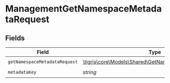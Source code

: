 # ManagementGetNamespaceMetadataRequest


## Fields

| Field                                                                                                        | Type                                                                                                         | Required                                                                                                     | Description                                                                                                  |
| ------------------------------------------------------------------------------------------------------------ | ------------------------------------------------------------------------------------------------------------ | ------------------------------------------------------------------------------------------------------------ | ------------------------------------------------------------------------------------------------------------ |
| `getNamespaceMetadataRequest`                                                                                | [\tigris\core\Models\Shared\GetNamespaceMetadataRequest](../../models/shared/GetNamespaceMetadataRequest.md) | :heavy_check_mark:                                                                                           | N/A                                                                                                          |
| `metadataKey`                                                                                                | *string*                                                                                                     | :heavy_check_mark:                                                                                           | N/A                                                                                                          |
